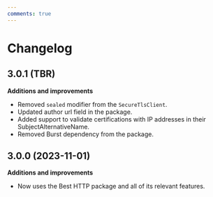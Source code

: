 ```yaml
---
comments: true
---
```


# Changelog

## 3.0.1 (TBR)

__Additions and improvements__

- Removed `sealed` modifier from the `SecureTlsClient`.
- Updated author url field in the package.
- Added support to validate certifications with IP addresses in their SubjectAlternativeName.
- Removed Burst dependency from the package.

## 3.0.0 (2023-11-01)

__Additions and improvements__

- Now uses the Best HTTP package and all of its relevant features.